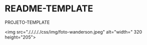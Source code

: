 # README-TEMPLATE
 PROJETO-TEMPLATE



<img src="./././././css/img/foto-wanderson.jpeg" alt="width=" 320 height="205">
